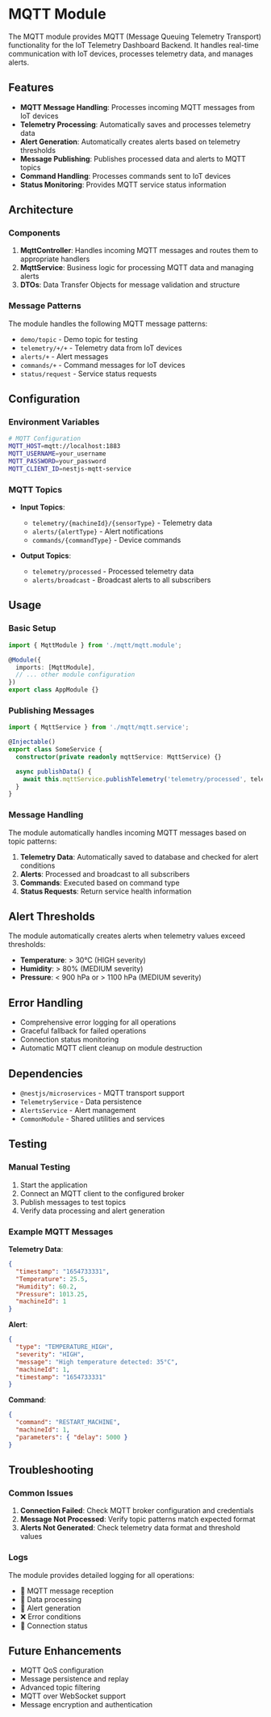 # MQTT Module

The MQTT module provides MQTT (Message Queuing Telemetry Transport) functionality for the IoT Telemetry Dashboard Backend. It handles real-time communication with IoT devices, processes telemetry data, and manages alerts.

## Features

- **MQTT Message Handling**: Processes incoming MQTT messages from IoT devices
- **Telemetry Processing**: Automatically saves and processes telemetry data
- **Alert Generation**: Automatically creates alerts based on telemetry thresholds
- **Message Publishing**: Publishes processed data and alerts to MQTT topics
- **Command Handling**: Processes commands sent to IoT devices
- **Status Monitoring**: Provides MQTT service status information

## Architecture

### Components

1. **MqttController**: Handles incoming MQTT messages and routes them to appropriate handlers
2. **MqttService**: Business logic for processing MQTT data and managing alerts
3. **DTOs**: Data Transfer Objects for message validation and structure

### Message Patterns

The module handles the following MQTT message patterns:

- `demo/topic` - Demo topic for testing
- `telemetry/+/+` - Telemetry data from IoT devices
- `alerts/+` - Alert messages
- `commands/+` - Command messages for IoT devices
- `status/request` - Service status requests

## Configuration

### Environment Variables

```bash
# MQTT Configuration
MQTT_HOST=mqtt://localhost:1883
MQTT_USERNAME=your_username
MQTT_PASSWORD=your_password
MQTT_CLIENT_ID=nestjs-mqtt-service
```

### MQTT Topics

- **Input Topics**:
  - `telemetry/{machineId}/{sensorType}` - Telemetry data
  - `alerts/{alertType}` - Alert notifications
  - `commands/{commandType}` - Device commands

- **Output Topics**:
  - `telemetry/processed` - Processed telemetry data
  - `alerts/broadcast` - Broadcast alerts to all subscribers

## Usage

### Basic Setup

```typescript
import { MqttModule } from './mqtt/mqtt.module';

@Module({
  imports: [MqttModule],
  // ... other module configuration
})
export class AppModule {}
```

### Publishing Messages

```typescript
import { MqttService } from './mqtt/mqtt.service';

@Injectable()
export class SomeService {
  constructor(private readonly mqttService: MqttService) {}

  async publishData() {
    await this.mqttService.publishTelemetry('telemetry/processed', telemetryData);
  }
}
```

### Message Handling

The module automatically handles incoming MQTT messages based on topic patterns:

1. **Telemetry Data**: Automatically saved to database and checked for alert conditions
2. **Alerts**: Processed and broadcast to all subscribers
3. **Commands**: Executed based on command type
4. **Status Requests**: Return service health information

## Alert Thresholds

The module automatically creates alerts when telemetry values exceed thresholds:

- **Temperature**: > 30°C (HIGH severity)
- **Humidity**: > 80% (MEDIUM severity)
- **Pressure**: < 900 hPa or > 1100 hPa (MEDIUM severity)

## Error Handling

- Comprehensive error logging for all operations
- Graceful fallback for failed operations
- Connection status monitoring
- Automatic MQTT client cleanup on module destruction

## Dependencies

- `@nestjs/microservices` - MQTT transport support
- `TelemetryService` - Data persistence
- `AlertsService` - Alert management
- `CommonModule` - Shared utilities and services

## Testing

### Manual Testing

1. Start the application
2. Connect an MQTT client to the configured broker
3. Publish messages to test topics
4. Verify data processing and alert generation

### Example MQTT Messages

**Telemetry Data**:
```json
{
  "timestamp": "1654733331",
  "Temperature": 25.5,
  "Humidity": 60.2,
  "Pressure": 1013.25,
  "machineId": 1
}
```

**Alert**:
```json
{
  "type": "TEMPERATURE_HIGH",
  "severity": "HIGH",
  "message": "High temperature detected: 35°C",
  "machineId": 1,
  "timestamp": "1654733331"
}
```

**Command**:
```json
{
  "command": "RESTART_MACHINE",
  "machineId": 1,
  "parameters": { "delay": 5000 }
}
```

## Troubleshooting

### Common Issues

1. **Connection Failed**: Check MQTT broker configuration and credentials
2. **Message Not Processed**: Verify topic patterns match expected format
3. **Alerts Not Generated**: Check telemetry data format and threshold values

### Logs

The module provides detailed logging for all operations:
- 📡 MQTT message reception
- 💾 Data processing
- 🚨 Alert generation
- ❌ Error conditions
- 🔌 Connection status

## Future Enhancements

- MQTT QoS configuration
- Message persistence and replay
- Advanced topic filtering
- MQTT over WebSocket support
- Message encryption and authentication
